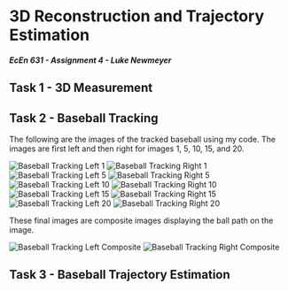 # 3D Reconstruction and Trajectory Estimation
#### *EcEn 631 - Assignment 4 - Luke Newmeyer*

## Task 1 - 3D Measurement

## Task 2 - Baseball Tracking

The following are the images of the tracked baseball using my code. The images are first left and then right for images 1, 5, 10, 15, and 20.

![Baseball Tracking Left 1](../data/track_left00.jpg)
![Baseball Tracking Right 1](../data/track_right00.jpg)
![Baseball Tracking Left 5](../data/track_left04.jpg)
![Baseball Tracking Right 5](../data/track_right04.jpg)
![Baseball Tracking Left 10](../data/track_left09.jpg)
![Baseball Tracking Right 10](../data/track_right09.jpg)
![Baseball Tracking Left 15](../data/track_left14.jpg)
![Baseball Tracking Right 15](../data/track_right14.jpg)
![Baseball Tracking Left 20](../data/track_left19.jpg)
![Baseball Tracking Right 20](../data/track_right19.jpg)

These final images are composite images displaying the ball path on the image.

![Baseball Tracking Left Composite](../data/track_left_composite.jpg)
![Baseball Tracking Right Composite](../data/track_right_composite.jpg)

## Task 3 - Baseball Trajectory Estimation
